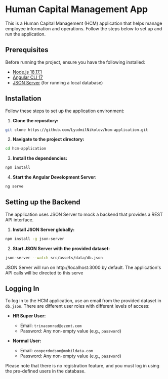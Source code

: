 # Human Capital Management App

This is a Human Capital Management (HCM) application that helps manage employee information and operations. Follow the steps below to set up and run the application.

## Prerequisites

Before running the project, ensure you have the following installed:

- [Node.js 18.17.1](https://nodejs.org/)
- [Angular CLI 17](https://cli.angular.io/)
- [JSON Server](https://www.npmjs.com/package/json-server) (for running a local database)

## Installation

Follow these steps to set up the application environment:

1. **Clone the repository:**

```bash
git clone https://github.com/LyudmilNikolov/hcm-application.git
```

2. **Navigate to the project directory:**

```bash
cd hcm-application
```

3. **Install the dependencies:**

```bash
npm install
```

4. **Start the Angular Development Server:**

```bash
ng serve
```

## Setting up the Backend

The application uses JSON Server to mock a backend that provides a REST API interface.

1. **Install JSON Server globally:**

```bash
npm install -g json-server
```

2. **Start JSON Server with the provided dataset:**

```bash
json-server --watch src/assets/data/db.json
```

JSON Server will run on http://localhost:3000 by default. The application's API calls will be directed to this serve

## Logging In

To log in to the HCM application, use an email from the provided dataset in `db.json`. There are different user roles with different levels of access:

- **HR Super User:**

  - Email: `trinaconrad@ezent.com`
  - Password: Any non-empty value (e.g., `password`)

- **Normal User:**
  - Email: `cooperdodson@mobildata.com`
  - Password: Any non-empty value (e.g., `password`)

Please note that there is no registration feature, and you must log in using the pre-defined users in the database.
